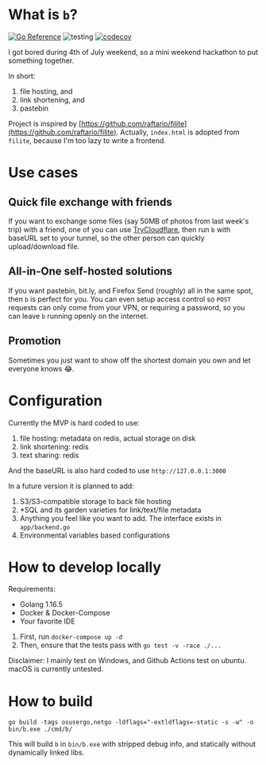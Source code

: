 # What is `b`?
[![Go Reference](https://pkg.go.dev/badge/github.com/zllovesuki/b.svg)](https://pkg.go.dev/github.com/zllovesuki/b) ![testing](https://github.com/zllovesuki/b/actions/workflows/test.yaml/badge.svg) [![codecov](https://codecov.io/gh/zllovesuki/b/branch/main/graph/badge.svg?token=LJHGK83MNI)](https://codecov.io/gh/zllovesuki/b)

I got bored during 4th of July weekend, so a mini weekend hackathon to put something together.

In short:

1. file hosting, and
2. link shortening, and
3. pastebin

Project is inspired by [https://github.com/raftario/filite](https://github.com/raftario/filite). Actually, `index.html` is adopted from `filite`, because I'm too lazy to write a frontend.

# Use cases

## Quick file exchange with friends

If you want to exchange some files (say 50MB of photos from last week's trip) with a friend, one of you can use [TryCloudflare](https://developers.cloudflare.com/cloudflare-one/connections/connect-apps/trycloudflare#using-trycloudflare), then run `b` with baseURL set to your tunnel, so the other person can quickly upload/download file.

## All-in-One self-hosted solutions

If you want pastebin, bit.ly, and Firefox Send (roughly) all in the same spot, then `b` is perfect for you. You can even setup access control so `POST` requests can only come from your VPN, or requiring a password, so you can leave `b` running openly on the internet.

## Promotion

Sometimes you just want to show off the shortest domain you own and let everyone knows 
😂.

# Configuration

Currently the MVP is hard coded to use:

1. file hosting: metadata on redis, actual storage on disk
2. link shortening: redis
3. text sharing: redis

And the baseURL is also hard coded to use `http://127.0.0.1:3000`

In a future version it is planned to add:

1. S3/S3-compatible storage to back file hosting
2. *SQL and its garden varieties for link/text/file metadata
3. Anything you feel like you want to add. The interface exists in `app/backend.go`
4. Environmental variables based configurations

# How to develop locally

Requirements:
- Golang 1.16.5
- Docker & Docker-Compose
- Your favorite IDE

1. First, run `docker-compose up -d`
2. Then, ensure that the tests pass with `go test -v -race ./...`

Disclaimer: I mainly test on Windows, and Github Actions test on ubuntu. macOS is currently untested.

# How to build

`go build -tags osusergo,netgo -ldflags="-extldflags=-static -s -w" -o bin/b.exe ./cmd/b/`

This will build `b` in `bin/b.exe` with stripped debug info, and statically without dynamically linked libs.
